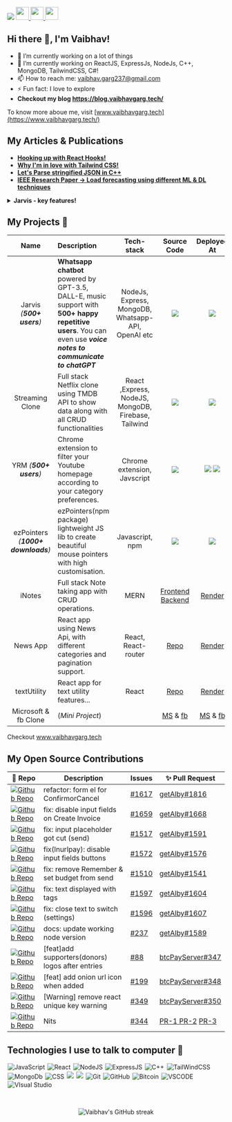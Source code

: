 ![](https://komarev.com/ghpvc/?username=vaibhavgarg237&color=green)
<a href="https://vaibhavgarg.me">
<img src="https://media.giphy.com/media/hvRJCLFzcasrR4ia7z/giphy.gif" width="30px">
<img src="https://emojis.slackmojis.com/emojis/images/1531849430/4246/blob-sunglasses.gif?1531849430" width="30"/>
</a><img src="https://media.giphy.com/media/WUlplcMpOCEmTGBtBW/giphy.gif" style='display:inline;' width="30">

## Hi there 👋, I'm Vaibhav!

- 🔭 I’m currently working on a lot of things
- 🌱 I’m currently working on ReactJS, ExpressJs, NodeJs, C++, MongoDB, TailwindCSS, C#!
- 📫 How to reach me: vaibhav.garg237@gmail.com
- ⚡ Fun fact: I love to explore
- <b> Checkout my blog https://blog.vaibhavgarg.tech/ </b>

To know more aboue me, visit [www.vaibhavgarg.tech](https://www.vaibhavgarg.tech/)

<!-- - 🤔 I’m looking for remote job! -->

## My Articles & Publications

- <a href="https://blog.vaibhavgarg.tech/react-hooks"> <b> Hooking up with React Hooks! </b> </a>
- <a href="https://blog.vaibhavgarg.tech/why-im-in-love-with-tailwind-css"> <b> Why I'm in love with Tailwind CSS!</b> </a>
- <a href="https://blog.vaibhavgarg.tech/parse-json-cpp"> <b> Let's Parse stringified JSON in C++ </b> </a>
- <a href="https://ieeexplore.ieee.org/document/9498349"> <b> IEEE Research Paper -> Load forecasting using different ML & DL techniques </b> </a>

<details >
<summary><strong>Jarvis - key features!</strong></summary>
- Chat directly with <b>GPT-3.5</b> (chatGPT) on WhatsApp </br>
- Use <b>voice notes to communicate with chatGPT</b> </br>
- Enjoy <b>AI images</b> by simply adding the "image" keyword to your prompt </br>
- And while Jarvis supports <b>music</b>, I've disabled this feature. </br>
</details>

## My Projects 🌱

|                Name                | Description                                                                                                                                                       |                     Tech-stack                      |                                                                                                  Source Code                                                                                                  |                                                                                                                                                                                                                                                          Deployed At                                                                                                                                                                                                                                                          |                                                                                                               Demo Video                                                                                                                |
| :--------------------------------: | :---------------------------------------------------------------------------------------------------------------------------------------------------------------- | :-------------------------------------------------: | :-----------------------------------------------------------------------------------------------------------------------------------------------------------------------------------------------------------: | :---------------------------------------------------------------------------------------------------------------------------------------------------------------------------------------------------------------------------------------------------------------------------------------------------------------------------------------------------------------------------------------------------------------------------------------------------------------------------------------------------------------------------: | :-------------------------------------------------------------------------------------------------------------------------------------------------------------------------------------------------------------------------------------: |
|     Jarvis _(**500+ users**)_      | **Whatsapp chatbot** powered by GPT-3.5, DALL-E, music support with **500+ happy repetitive users**. You can even use **_voice notes to communicate to chatGPT_** | NodeJs, Express, MongoDB, Whatsapp-API, OpenAI etc  |  <a href="https://github.com/vaibhavgarg237/wrath-of-AI" target="_blank"><img style="border-radius: 8%;" src="https://img.shields.io/badge/CODE-4eb6d0?style=for-the-badge&logo=github&logoColor=black"></a>  |                                                                                                                                                       <a href="https://wa.me/917701908368?text=Hi%20Jarvis" target="_blank"><img style="border-radius: 8%;"  src="https://img.shields.io/badge/WhatsApp-25D366?style=for-the-badge&logo=whatsapp&logoColor=white"></a>                                                                                                                                                        |                                  <a href="https://youtu.be/vw_AfDqt-kw" target="_blank"><img   src="https://img.shields.io/badge/YouTube-FF0000?style=for-the-badge&logo=youtube&logoColor=white"></a>                                  |
|          Streaming Clone           | Full stack Netflix clone using TMDB API to show data along with all CRUD functionalities                                                                          | React ,Express, NodeJS, MongoDB, Firebase, Tailwind | <a href="https://github.com/vaibhavgarg237/netflixClone" target="_blank"><img style="border-radius: 8%;"  src="https://img.shields.io/badge/CODE-4eb6d0?style=for-the-badge&logo=github&logoColor=black"></a> |                                                                                                                                                                    <a href="https://streamingclone.onrender.com/" target="_blank"><img style="border-radius: 8%;"  src="https://img.shields.io/badge/-website-green?style=for-the-badge&color=f16059"></a>                                                                                                                                                                    |                                  <a href="https://youtu.be/sYHnb4pkVzo" target="_blank"><img   src="https://img.shields.io/badge/YouTube-FF0000?style=for-the-badge&logo=youtube&logoColor=white"></a>                                  |
|       YRM _(**500+ users**)_       | Chrome extension to filter your Youtube homepage according to your category preferences.                                                                          |             Chrome extension, Javscript             |     <a href="https://github.com/vaibhavgarg237/Youtube-Recommendation-Modifier" target="_blank"><img  src="https://img.shields.io/badge/CODE-4eb6d0?style=for-the-badge&logo=github&logoColor=black"></a>     | <a href="https://microsoftedge.microsoft.com/addons/detail/youtube-recommendation-mo/lifhdhloggjmjfbhbgnjfjbhjfidinol" target="_blank"><img   src="https://img.shields.io/badge/Microsoft_Edge-0078D7?style=for-the-badge&logo=Microsoft-edge&logoColor=white"></a> <a href="https://chrome.google.com/webstore/detail/youtube-recommendation-mo/okiekjodafhephhckglfhcbamodkdibo" target="_blank"><img   src="https://img.shields.io/badge/Google_chrome-4285F4?style=for-the-badge&logo=Google-chrome&logoColor=white"></a> |                                  <a href="https://youtu.be/S_7y7j_Z8v0" target="_blank"><img   src="https://img.shields.io/badge/YouTube-FF0000?style=for-the-badge&logo=youtube&logoColor=white"></a>                                  |
| ezPointers _(**1000+ downloads**)_ | ezPointers(npm package) lightweight JS lib to create beautiful mouse pointers with high customisation.                                                            |                   Javascript, npm                   |               <a href="https://github.com/vaibhavgarg237/ezPointers" target="_blank"><img  src="https://img.shields.io/badge/CODE-4eb6d0?style=for-the-badge&logo=github&logoColor=black"></a>                |                                                                                                                                                                           <a href="https://www.npmjs.com/package/ezpointers" target="_blank"><img   src="https://img.shields.io/badge/npm-CB3837?style=for-the-badge&logo=npm&logoColor=white"></a>                                                                                                                                                                           | [Round Eg](https://user-images.githubusercontent.com/67408018/202010052-7701596a-50a8-4e2d-ac29-c02f71c4152b.mp4) & [Shooter Eg](https://user-images.githubusercontent.com/67408018/202190510-d876f5c7-98a7-4fbe-b9b0-1d8d7462d6db.mp4) |
|               iNotes               | Full stack Note taking app with CRUD operations.                                                                                                                  |                        MERN                         |                                           [Frontend](https://github.com/vaibhavgarg237/iNotes-frontend) [Backend](https://github.com/vaibhavgarg237/iNotes-backend)                                           |                                                                                                                                                                                                                                        [Render](https://inotes-frontend.onrender.com)                                                                                                                                                                                                                                         |                                                                                                                  []()                                                                                                                   |
|              News App              | React app using News Api, with different categories and pagination support.                                                                                       |                 React, React-router                 |                                                                               [Repo](https://github.com/vaibhavgarg237/newsapp)                                                                               |                                                                                                                                                                                                                                         [Render](https://newsapp-vggs.onrender.com/)                                                                                                                                                                                                                                          |                                                                                                                  []()                                                                                                                   |
|            textUtility             | React app for text utility features...                                                                                                                            |                        React                        |                                                                             [Repo](https://github.com/vaibhavgarg237/textUtility)                                                                             |                                                                                                                                                                                                                                       [Render](https://text-utils-react.onrender.com/)                                                                                                                                                                                                                                        |                                                           [Demo Video](https://user-images.githubusercontent.com/67408018/185799400-fa266e62-fdf8-478e-85ae-f14508e20fa7.mp4)                                                           |
|        Microsoft & fb Clone        | (_Mini Project_)                                                                                                                                                  |                                                     |                                                [MS](https://github.com/vaibhavgarg237/microsoftClone) & [fb](https://github.com/vaibhavgarg237/facebookClone)                                                 |                                                                                                                                                                                                                        [MS](https://mstailwind.onrender.com/) & [fb](https://fbtailwind.onrender.com/)                                                                                                                                                                                                                        |                                                                                                                  []()                                                                                                                   |

Checkout www.vaibhavgarg.tech

## My Open Source Contributions

| 🎁 Repo                                                                                                                                                                              | Description                                      | Issues                                                                        | ✨ Pull Request                                                                                                                                                                                                                                                        |
| ------------------------------------------------------------------------------------------------------------------------------------------------------------------------------------ | ------------------------------------------------ | ----------------------------------------------------------------------------- | ---------------------------------------------------------------------------------------------------------------------------------------------------------------------------------------------------------------------------------------------------------------------- |
| [![Github Repo](https://img.shields.io/badge/getAlby-lightning--browser--extension-blue?style=flat-square)](https://github.com/getAlby/lightning-browser-extension)                  | refactor: form el for ConfirmorCancel            | [#1617](https://github.com/getAlby/lightning-browser-extension/issues/1617)   | [getAlby#1816](https://github.com/getAlby/lightning-browser-extension/pull/1816)                                                                                                                                                                                       |
| [![Github Repo](https://img.shields.io/badge/getAlby-lightning--browser--extension-blue?style=flat-square)](https://github.com/getAlby/lightning-browser-extension)                  | fix: disable input fields on Create Invoice      | [#1659](https://github.com/getAlby/lightning-browser-extension/issues/1659)   | [getAlby#1668](https://github.com/getAlby/lightning-browser-extension/pull/1668)                                                                                                                                                                                       |
| [![Github Repo](https://img.shields.io/badge/getAlby-lightning--browser--extension-blue?style=flat-square)](https://github.com/getAlby/lightning-browser-extension)                  | fix: input placeholder got cut (send)            | [#1517](https://github.com/getAlby/lightning-browser-extension/issues/1517)   | [getAlby#1591](https://github.com/getAlby/lightning-browser-extension/pull/1591)                                                                                                                                                                                       |
| [![Github Repo](https://img.shields.io/badge/getAlby-lightning--browser--extension-blue?style=flat-square)](https://github.com/getAlby/lightning-browser-extension)                  | fix(lnurlpay): disable input fields buttons      | [#1572](https://github.com/getAlby/lightning-browser-extension/issues/1572)   | [getAlby#1576](https://github.com/getAlby/lightning-browser-extension/pull/1576)                                                                                                                                                                                       |
| [![Github Repo](https://img.shields.io/badge/getAlby-lightning--browser--extension-blue?style=flat-square)](https://github.com/getAlby/lightning-browser-extension)                  | fix: remove Remember & set budget from send      | [#1510](https://github.com/getAlby/lightning-browser-extension/issues/1510)   | [getAlby#1541](https://github.com/getAlby/lightning-browser-extension/pull/1541)                                                                                                                                                                                       |
| [![Github Repo](https://img.shields.io/badge/getAlby-lightning--browser--extension-blue?style=flat-square)](https://github.com/getAlby/lightning-browser-extension)                  | fix: text displayed with tags                    | [#1597](https://github.com/getAlby/lightning-browser-extension/issues/1597)   | [getAlby#1604](https://github.com/getAlby/lightning-browser-extension/pull/1604)                                                                                                                                                                                       |
| [![Github Repo](https://img.shields.io/badge/getAlby-lightning--browser--extension-blue?style=flat-square)](https://github.com/getAlby/lightning-browser-extension)                  | fix: close text to switch (settings)             | [#1596](https://github.com/getAlby/lightning-browser-extension/issues/1596)   | [getAlby#1607](https://github.com/getAlby/lightning-browser-extension/pull/1607)                                                                                                                                                                                       |
| [![Github Repo](https://img.shields.io/badge/getAlby-lightning--browser--extension-blue?style=flat-square)](https://github.com/getAlby/lightning-browser-extension)                  | docs: update working node version                | [#237](https://github.com/getAlby/lightning-browser-extension/issues/237)     | [getAlby#1589](https://github.com/getAlby/lightning-browser-extension/pull/1589)                                                                                                                                                                                       |
| [![Github Repo](https://img.shields.io/badge/btcpayserver-directory.btcpayserver.org-blue?style=flat-square)](https://github.com/btcpayserver/directory.btcpayserver.org/)           | [feat]add supporters(donors) logos after entries | [#88](https://github.com/btcpayserver/directory.btcpayserver.org/issues/88)   | [btcPayServer#347](https://github.com/btcpayserver/directory.btcpayserver.org/pull/347)                                                                                                                                                                                |
| [![Github Repo](https://img.shields.io/badge/btcpayserver-directory.btcpayserver.org-blue?style=flat-square)](https://github.com/btcpayserver/directory.btcpayserver.org/)           | [feat] add onion url icon when added             | [#199](https://github.com/btcpayserver/directory.btcpayserver.org/issues/199) | [btcPayServer#348](https://github.com/btcpayserver/directory.btcpayserver.org/pull/348)                                                                                                                                                                                |
| [![Github Repo](https://img.shields.io/badge/btcpayserver-directory.btcpayserver.org-blue?style=flat-square)](https://github.com/btcpayserver/directory.btcpayserver.org/)           | [Warning] remove react unique key warning        | [#349](https://github.com/btcpayserver/directory.btcpayserver.org/issues/349) | [btcPayServer#350](https://github.com/btcpayserver/directory.btcpayserver.org/pull/350)                                                                                                                                                                                |
| [![Github Repo](https://img.shields.io/badge/btcpayserver-directory.btcpayserver.org-blue?style=flat-square)](https://github.com/btcpayserver/directory.btcpayserver.org/issues/344) | Nits                                             | [#344](https://github.com/btcpayserver/directory.btcpayserver.org/issues/344) | <a href="https://github.com/btcpayserver/directory.btcpayserver.org/pull/345"> PR-1 </a> <a href="https://github.com/btcpayserver/directory.btcpayserver.org/pull/332">PR-2</a> <a href="https://github.com/btcpayserver/directory.btcpayserver.org/pull/343">PR-3</a> |

<!-- https://github.com/getAlby/lightning-browser-extension -->
<!-- https://github.com/btcpayserver/directory.btcpayserver.org/ -->

## Technologies I use to talk to computer 🤔

<p align="left">
<img  style="margin: 1px;" alt="JavaScript" src="https://img.shields.io/badge/javascript%20-%23323330.svg?&style=for-the-badge&logo=javascript&logoColor=%23F7DF1E"/>
<img  style="margin: 1px;" alt="React" src="https://img.shields.io/badge/react%20-%2320232a.svg?&style=for-the-badge&logo=react&logoColor=%2361DAFB"/>
<img  style="margin: 1px;" alt="NodeJS" src="https://img.shields.io/badge/Node.js-43853D?style=for-the-badge&logo=node.js&logoColor=white"/>
<img  style="margin: 1px;" alt="ExpressJS" src="https://img.shields.io/badge/Express.js-404D59?style=for-the-badge"/>
<img  style="margin: 1px;" alt="C++" src="https://img.shields.io/badge/C%2B%2B-00599C?style=for-the-badge&logo=c%2B%2B&logoColor=white"/>
<img  style="margin: 1px;" alt="TailWindCSS" src="https://img.shields.io/badge/Tailwind_CSS-38B2AC?style=for-the-badge&logo=tailwind-css&logoColor=white"/>
<img  style="margin: 1px;" alt="MongoDb" src="https://img.shields.io/badge/MongoDB-4EA94B?style=for-the-badge&logo=mongodb&logoColor=white"/>
<!-- <img  style="margin: 1px;" alt="Bootstrap" src="https://img.shields.io/badge/Bootstrap-563D7C?style=for-the-badge&logo=bootstrap&logoColor=whit"/> -->
<img  style="margin: 1px;" alt="CSS" src="https://img.shields.io/badge/HTML5-E34F26?style=for-the-badge&logo=html5&logoColor=white"/>
<img  style="margin: 1px;" src="https://img.shields.io/badge/CSS3-1572B6?style=for-the-badge&logo=css3&logoColor=white">
<img  style="margin: 1px;" src="https://img.shields.io/badge/TypeScript-007ACC?style=for-the-badge&logo=typescript&logoColor=white">
<img  style="margin: 1px;" alt="Git" src="https://img.shields.io/badge/git%20-%23F05033.svg?&style=for-the-badge&logo=git&logoColor=white"/>
<img  style="margin: 1px;" alt="GitHub" src="https://img.shields.io/badge/github%20-%23121011.svg?&style=for-the-badge&logo=github&logoColor=white"/>
<img  style="margin: 1px;" alt="Bitcoin" src="https://img.shields.io/badge/Bitcoin-000?style=for-the-badge&logo=bitcoin&logoColor=white"/>
<img  style="margin: 1px;" alt="VSCODE" src="	https://img.shields.io/badge/VSCode-0078D4?style=for-the-badge&logo=visual%20studio%20code&logoColor=white"/>
<img  style="margin: 1px;" alt="VIsual Studio" src="https://img.shields.io/badge/Visual_Studio-5C2D91?style=for-the-badge&logo=visual%20studio&logoColor=white"/>

</p>
<!-- <p>&nbsp;</p> -->
<!-- <p>&nbsp;</p> -->
<br>

<div align="center">

<!-- [Vaibhav's GitHub stats](https://github-readme-stats.vercel.app/api?username=vaibhavgarg237&show_icons=true&theme=radical) -->

![Vaibhav's GitHub streak](https://github-readme-streak-stats.herokuapp.com/?user=vaibhavgarg237&theme=blue-green)

</div>

<!-- <div align="center">
<a href="https://www.linkedin.com/in/vaibhavgargdtu/" target="_blank">
  <img  width="28px" src="https://cdn.pixabay.com/photo/2017/08/22/11/56/linked-in-2668700_1280.png" />
</a>
<a href="https://twitter.com/vaibhavgarg1901" target="_blank">
  <img width="28px" src="https://as1.ftcdn.net/v2/jpg/03/20/88/34/1000_F_320883488_PMmkQget359WtY6foB1xFN3Wcvus6WTM.jpg" />
</a>
<a href="mailto:vaibhav.garg237@gmail.com">
  <img width="26px" src="https://logodownload.org/wp-content/uploads/2018/03/gmail-logo-16.png" />
</a>
<a href="https://www.codechef.com/users/vaibhavgarg237" target="_blank">
  <img width="26px" src="https://i.pinimg.com/originals/c5/d9/fc/c5d9fc1e18bcf039f464c2ab6cfb3eb6.jpg" />
</a>
<a href="https://leetcode.com/Vaibhavgarg237/" target="_blank">
  <img alt="Medium" src="https://img.shields.io/badge/LeetCode-000000?style=for-the-badge&logo=LeetCode&logoColor=#d16c06" />
</a>
</div> -->

<!-- <p>&nbsp;</p> -->

<!-- <div align="center">
    <img src="https://cultofthepartyparrot.com/parrots/hd/githubparrot.gif" width="25" height="25"/>
    <img src="https://cultofthepartyparrot.com/flags/hd/iranparrot.gif" width="25" height="25"/>
    <img src="https://cultofthepartyparrot.com/parrots/asyncparrot.gif" width="36" height="25"/>
    <img src="https://cultofthepartyparrot.com/parrots/exceptionallyfastparrot.gif" width="25" height="25"/>
    <img src="https://cultofthepartyparrot.com/parrots/hd/60fpsparrot.gif" width="25" height="25"/>
    <img src="https://cultofthepartyparrot.com/parrots/hd/jumpingparrot.gif" width="25" height="25"/>
    <img src="https://cultofthepartyparrot.com/parrots/hd/opensourceparrot.gif" width="25" height="25"/>
    <img src="https://cultofthepartyparrot.com/parrots/hd/dealwithitnowparrot.gif" width="25" height="25"/>
    <img src="https://cultofthepartyparrot.com/parrots/hd/hypnoparrotlight.gif" width="25" height="25"/>
    <img src="https://cultofthepartyparrot.com/parrots/databaseparrot.gif" width="25" height="25"/>
    <img src="https://cultofthepartyparrot.com/parrots/fixparrot.gif" width="36" height="25"/>
    <img src="https://cultofthepartyparrot.com/parrots/hd/laptop_parrot.gif" width="25" height="25"/>
    <img src="https://cultofthepartyparrot.com/parrots/hd/spinningparrot.gif" width="25" height="25"/>
    <img src="https://cultofthepartyparrot.com/parrots/hd/levitationparrot.gif" width="25" height="25"/>
    <img src="https://cultofthepartyparrot.com/parrots/hd/meldparrot.gif" width="25" height="25"/>
    <img src="https://cultofthepartyparrot.com/parrots/slomoparrot.gif" width="25" height="25"/>
    <img src="https://cultofthepartyparrot.com/parrots/hd/moonwalkingparrot.gif" width="25" height="25"/>
    <img src="https://cultofthepartyparrot.com/parrots/hd/stableparrot.gif" width="25" height="25"/>
    <img src="https://cultofthepartyparrot.com/parrots/hd/scienceparrot.gif" width="25" height="25"/>
    <img src="https://cultofthepartyparrot.com/parrots/hd/pirateparrot.gif" width="25" height="25"/>
    <img src="https://cultofthepartyparrot.com/parrots/hd/footballparrot.gif" width="25" height="25"/>
    <img src="https://cultofthepartyparrot.com/parrots/hd/illuminatiparrot.gif" width="25" height="25"/>
    <img src="https://cultofthepartyparrot.com/parrots/hd/hypnoparrotdark.gif" width="25" height="25"/>
    <img src="https://cultofthepartyparrot.com/parrots/hd/mustacheparrot.gif" width="25" height="25"/>
</div> -->

<!--

Here are some ideas to get you started:

- 🔭 I’m currently working on ...
- 🌱 I’m currently learning ...
- 👯 I’m looking to collaborate on ...
- 🤔 I’m looking for help with ...
- 💬 Ask me about ...
- 📫 How to reach me: ...
- 😄 Pronouns: ...
- ⚡ Fun fact: ...
### My Experiences 🙌
### About Me 🚀
### Honors & Awards 🏅

-->
